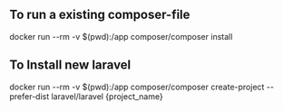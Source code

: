 ## To run a existing composer-file
docker run --rm -v $(pwd):/app composer/composer install


## To Install new laravel
docker run --rm -v $(pwd):/app composer/composer create-project --prefer-dist laravel/laravel {project_name}
